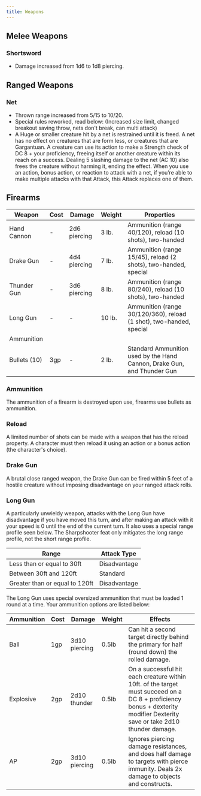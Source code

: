 ```yaml
---
title: Weapons
---
```


## Melee Weapons

### Shortsword
- Damage increased from 1d6 to 1d8 piercing.

## Ranged Weapons

### Net
- Thrown range increased from 5/15 to 10/20.
- Special rules reworked, read below: (Increased size limit, changed breakout saving throw, nets don't break, can multi attack)
- A Huge or smaller creature hit by a net is restrained until it is freed. A net has no effect on creatures that are form less, or creatures that are Gargantuan. A creature can use its action to make a Strength check of DC 8 + your proficiency, freeing itself or another creature within its reach on a success. Dealing 5 slashing damage to the net (AC 10) also frees the creature without harming it, ending the effect. When you use an action, bonus action, or reaction to attack with a net, if you’re able to make multiple attacks with that Attack, this Attack replaces one of them.

## Firearms
| Weapon | Cost | Damage | Weight | Properties |
| ----------- | ----------- | ----------- | ----------- | ----------- |
| Hand Cannon | - | 2d6 piercing | 3 lb. | Ammunition (range 40/120), reload (10 shots), two-handed |
| Drake Gun | - | 4d4 piercing | 7 lb. | Ammunition (range 15/45), reload (2 shots), two-handed, special |
| Thunder Gun | - | 3d6 piercing | 8 lb. | Ammunition (range 80/240), reload (10 shots), two-handed |
| Long Gun | - | - | 10 lb. | Ammunition (range 30/120/360), reload (1 shot), two-handed, special |
| Ammunition |
| Bullets (10) | 3gp | - | 2 lb. | Standard Ammunition used by the Hand Cannon, Drake Gun, and Thunder Gun |

### Ammunition
The ammunition of a firearm is destroyed upon use, firearms use bullets as ammunition.

### Reload
A limited number of shots can be made with a weapon that has the reload property. A character must then reload it using an action or a bonus action (the character's choice).

### Drake Gun
A brutal close ranged weapon, the Drake Gun can be fired within 5 feet of a hostile creature without imposing disadvantage on your ranged attack rolls.

### Long Gun
A particularly unwieldy weapon, attacks with the Long Gun have disadvantage if you have moved this turn, and after making an attack with it your speed is 0 until the end of the current turn. It also uses a special range profile seen below. The Sharpshooter feat only mitigates the long range profile, not the short range profile.

| Range | Attack Type |
| ----------- | ----------- |
| Less than or equal to 30ft | Disadvantage |
| Between 30ft and 120ft | Standard |
| Greater than or equal to 120ft | Disadvantage |

The Long Gun uses special oversized ammunition that must be loaded 1 round at a time. Your ammunition options are listed below:

| Ammunition | Cost | Damage | Weight | Effects |
| ----------- | ----------- | ----------- | ----------- | ----------- |
| Ball | 1gp | 3d10 piercing | 0.5lb | Can hit a second target directly behind the primary for half (round down) the rolled damage. |
| Explosive | 2gp | 2d10 thunder | 0.5lb | On a successful hit each creature within 10ft. of the target must succeed on a DC 8 + proficiency bonus + dexterity modifier Dexterity save or take 2d10 thunder damage. |
| AP | 2gp | 3d10 piercing | 0.5lb | Ignores piercing damage resistances, and does half damage to targets with pierce immunity. Deals 2x damage to objects and constructs. |
